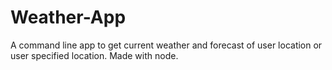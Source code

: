 # Weather-App
A command line app to get current weather and forecast of user location or user specified location. Made with node.

